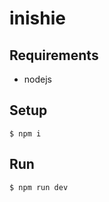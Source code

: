 # inishie

## Requirements

- nodejs

## Setup

```console
$ npm i
```

## Run

```console
$ npm run dev
```
